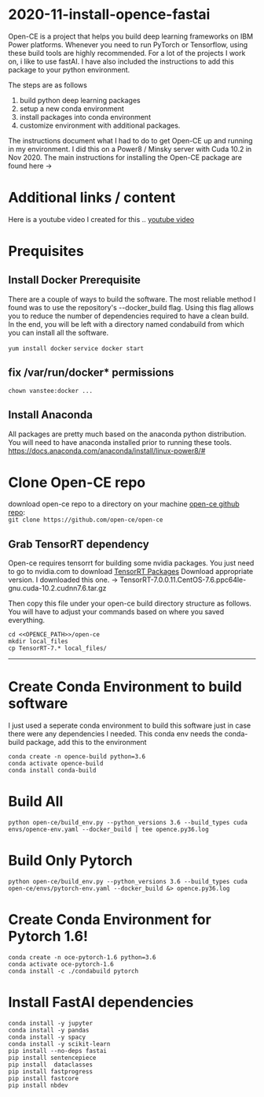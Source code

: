 # 2020-11-install-opence-fastai
Open-CE is a project that helps you build deep learning frameworks on IBM Power platforms.  Whenever you need to run PyTorch or Tensorflow, using these build tools are highly recommended.  For a lot of the projects I work on, i like to use fastAI.  I have also included the instructions to add this package to your python environment.  

The steps are as follows

1. build python deep learning packages
2. setup a new conda environment
3. install packages into conda environment
4. customize environment with additional packages.

The instructions document what I had to do to get Open-CE up and running in my environment.  I did this on a Power8 / Minsky server with Cuda 10.2 in Nov 2020.  The main instructions for installing the Open-CE package are found here ->

# Additional links / content
Here is a youtube video I created for this ..
[youtube video](https://youtu.be/--bREvi9LqY)


# Prequisites
## Install Docker Prerequisite
There are a couple of ways to build the software.  The most reliable method I found was to use the repository's --docker_build flag.  Using this flag allows you to reduce the number of dependencies required to have a clean build.  In the end, you will be left with a directory named condabuild from which you can install all the software.

```yum install docker```
```service docker start```
## fix /var/run/docker* permissions
```chown vanstee:docker ...```

## Install Anaconda
All packages are pretty much based on the anaconda python distribution.  You will need to have anaconda installed prior to running these tools.
https://docs.anaconda.com/anaconda/install/linux-power8/#

# Clone Open-CE repo 
download open-ce repo to a directory on your machine
[open-ce github repo](https://github.com/open-ce/open-ce):<br>
```git clone https://github.com/open-ce/open-ce```


## Grab TensorRT dependency
Open-ce requires tensorrt for building some nvidia packages.  You just need to go to nvidia.com to download
[TensorRT Packages](https://developer.nvidia.com/nvidia-tensorrt-7x-download)
Download appropriate version.  I downloaded this one. -> TensorRT-7.0.0.11.CentOS-7.6.ppc64le-gnu.cuda-10.2.cudnn7.6.tar.gz

Then copy this file under your open-ce build directory structure as follows.  You will have to adjust your commands based on where you saved everything.
```
cd <<OPENCE_PATH>>/open-ce
mkdir local_files
cp TensorRT-7.* local_files/
```

---

# Create Conda Environment to build software
I just used a seperate conda environment to build this software just in case there were any dependencies I needed.  This conda env needs the conda-build package, add this to the environment
```
conda create -n opence-build python=3.6
conda activate opence-build
conda install conda-build
```


# Build All
```
python open-ce/build_env.py --python_versions 3.6 --build_types cuda  envs/opence-env.yaml --docker_build | tee opence.py36.log  
```

# Build Only Pytorch
```
python open-ce/build_env.py --python_versions 3.6 --build_types cuda  open-ce/envs/pytorch-env.yaml --docker_build &> opence.py36.log  
```

# Create Conda Environment for Pytorch 1.6!
```
conda create -n oce-pytorch-1.6 python=3.6
conda activate oce-pytorch-1.6
conda install -c ./condabuild pytorch
```

# Install FastAI dependencies
```
conda install -y jupyter
conda install -y pandas
conda install -y spacy
conda install -y scikit-learn
pip install --no-deps fastai
pip install sentencepiece
pip install  dataclasses
pip install fastprogress
pip install fastcore
pip install nbdev
```

